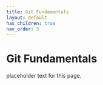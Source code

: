 ```yaml
---
title: Git Fundamentals
layout: default
has_children: true
nav_order: 3
---
```


# Git Fundamentals

placeholder text for this page.